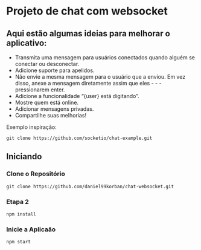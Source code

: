 # Projeto de chat com websocket

## Aqui estão algumas ideias para melhorar o aplicativo:

- Transmita uma mensagem para usuários conectados quando alguém se conectar ou desconectar.
- Adicione suporte para apelidos.
- Não envie a mesma mensagem para o usuário que a enviou. Em vez disso, anexe a mensagem diretamente assim que eles - -  - pressionarem enter.
- Adicione a funcionalidade “{user} está digitando”.
- Mostre quem está online.
- Adicionar mensagens privadas.
- Compartilhe suas melhorias!

Exemplo inspiração:
~~~
git clone https://github.com/socketio/chat-example.git
~~~

## Iniciando

### Clone o Repositório
~~~
git clone https://github.com/daniel99korban/chat-websocket.git
~~~
### Etapa 2
~~~
npm install
~~~
### Inicie a Aplicaão
~~~
npm start
~~~